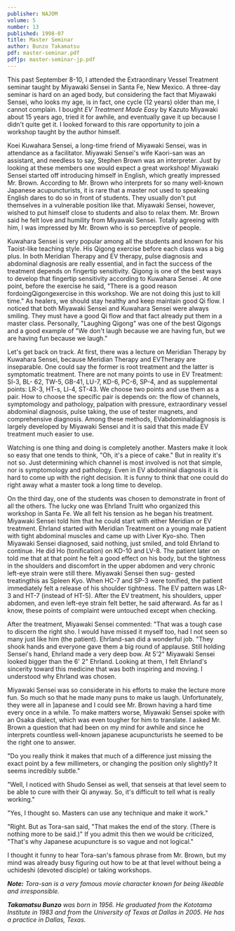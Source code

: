 ```yaml
---
publisher: NAJOM
volume: 5
number: 13
published: 1998-07
title: Master Seminar
author: Bunzo Takamatsu
pdf: master-seminar.pdf
pdfjp: master-seminar-jp.pdf
---
```


This past September 8-10, I attended the Extraordinary Vessel Treatment seminar taught by Miyawaki Sensei in Santa Fe, New Mexico. A three-day seminar is hard on an aged body, but considering the fact that Miyawaki Sensei, who looks my age, is in fact, one cycle (12 years) older than me, I cannot complain.<!--more--> I bought _EV Treatment Made Easy_ by Kazuto Miyawaki about 15 years ago, tried it for awhile, and eventually gave it up because I didn't quite get it. I looked forward to this rare opportunity to join a workshop taught by the author himself.

Koei Kuwahara Sensei, a long-time friend of Miyawaki Sensei, was in attendance as a facilitator. Miyawaki Sensei's wife Kaori-san was an assistant, and needless to say, Stephen Brown was an interpreter. Just by looking at these members one would expect a great workshop! Miyawaki Sensei started off introducing himself in English, which greatly impressed Mr. Brown. According to Mr. Brown who interprets for so many well-known Japanese acupuncturists, it is rare that a master not used to speaking English dares to do so in front of students. They usually don't put themselves in a vulnerable position like that. Miyawaki Sensei, however, wished to put himself close to students and also to relax them. Mr. Brown said he felt love and humility from Miyawaki Sensei. Totally agreeing with him, I was impressed by Mr. Brown who is so perceptive of people.

Kuwahara Sensei is very popular among all the students and known for his Taoist-like teaching style. His Qigong exercise before each class was a big plus. In both Meridian Therapy and EV therapy, pulse diagnosis and abdominal diagnosis are really essential, and in fact the success of the treatment depends on fingertip sensitivity. Qigong is one of the best ways to develop that fingertip sensitivity according to Kuwahara Sensei . At one point, before the exercise he said, "There is a good reason fordoingQigongexercise in this workshop. We are not doing this just to kill time." As healers, we should stay healthy and keep maintain good Qi flow. I noticed that both Miyawaki Sensei and Kuwahara Sensei were always smiling. They must have a good Qi flow and that fact already put them in a master class. Personally, "Laughing Qigong" was one of the best Qigongs and a good example of "We don't laugh because we are having fun, but we are having fun because we laugh."

Let's get back on track. At first, there was a lecture on Meridian Therapy by Kuwahara Sensei, because Meridian Therapy and EVTherapy are inseparable. One could say the former is root treatment and the latter is symptomatic treatment. There are not many points to use in EV Treatment: Sl-3, BL- 62, TW-5, GB-41, LU-7, KD-6, PC-6, SP-4, and as supplemental points: LR-3, HT-s, Ll-4, ST-43. We choose two points and use them as a pair. How to choose the specific pair is depends on: the flow of channels, symptomology and pathology, palpation with pressure, extraordinary vessel abdominal diagnosis, pulse taking, the use of tester magnets, and comprehensive diagnosis. Among these methods, EVabdominaldiagnosis is largely developed by Miyawaki Sensei and it is said that this made EV treatment much easier to use.

Watching is one thing and doing is completely another. Masters make it look so easy that one tends to think, "Oh, it's a piece of cake." But in reality it's not so. Just determining which channel is most involved is not that simple, nor is symptomology and pathology. Even in EV abdominal diagnosis it is hard to come up with the right decision. It is funny to think that one could do right away what a master took a long time to develop.

On the third day, one of the students was chosen to demonstrate in front of all the others. The lucky one was Ehrland Truitt who organized this workshop in Santa Fe. We all felt his tension as he began his treatment. Miyawaki Sensei told him that he could start with either Meridian or EV treatment. Ehrland started with Meridian Treatment on a young male patient with tight abdominal muscles and came up with Liver Kyo-sho. Then Miyawaki Sensei diagnosed, said nothing, just smiled, and told Ehrland to continue. He did Ho (tonification) on KD-10 and LV-8. The patient later on told me that at that point he felt a good effect on his body, but the tightness in the shoulders and discomfort in the upper abdomen and very chronic left-eye strain were still there. Miyawaki Sensei then sug- gested treatingthis as Spleen Kyo. When HC-7 and SP-3 were tonified, the patient immediately felt a release of his shoulder tightness. The EV pattern was LR-3 and HT-7 (instead of HT-5). After the EV treatment, his shoulders, upper abdomen, and even left-eye strain felt better, he said afterward. As far as I know, these points of complaint were untouched except when checking.

After the treatment, Miyawaki Sensei commented: "That was a tough case to discern the right sho. I would have missed it myself too, had I not seen so many just like him (the patient). Ehrland-san did a wonderful job. "They shook hands and everyone gave them a big round of applause. Still holding Sensei's hand, Ehrland made a very deep bow. At 5'2" Miyawaki Sensei looked bigger than the 6' 2" Ehrland. Looking at them, I felt Ehrland's sincerity toward this medicine that was both inspiring and moving. I understood why Ehrland was chosen.

Miyawaki Sensei was so considerate in his efforts to make the lecture more fun. So much so that he made many puns to make us laugh. Unfortunately, they were all in ]apanese and I could see Mr. Brown having a hard time every once in a while. To make matters worse, Miyawaki Sensei spoke with an Osaka dialect, which was even tougher for him to translate. I asked Mr. Brown a question that had been on my mind for awhile and since he interprets countless well-known japanese acupuncturists he seemed to be the right one to answer.

"Do you really think it makes that much of a difference just missing the exact point by a few millimeters, or changing the position only slightly? It seems incredibly subtle."

"Well, I noticed with Shudo Sensei as well, that senseis at that level seem to be able to cure with their Qi anyway. So, it's difficult to tell what is really working."

"Yes, I thought so. Masters can use any technique and make it work."

"Right. But as Tora-san said, "That makes the end of the story. (There is nothing more to be said.)" If you admit this then we would be criticized, "That's why Japanese acupuncture is so vague and not logical."

I thought it funny to hear Tora-san's famous phrase from Mr. Brown, but my mind was already busy figuring out how to be at that level without being a uchideshi (devoted disciple) or taking workshops.

_**Note:** Tora-san is a very famous movie character known for being likeable and irresponsible._

_**Takamatsu Bunzo** was born in 1956. He graduated from the Kototama Institute in 1983 and from the University of Texas at Dallas in 2005. He has a practice in Dallas, Texas._
